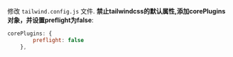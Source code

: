 修改 `tailwind.config.js` 文件. **禁止tailwindcss的默认属性,添加corePlugins对象，并设置preflight为false**:

```jsx
corePlugins: {
        preflight: false
    },
```
